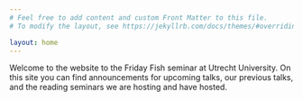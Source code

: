 ```yaml
---
# Feel free to add content and custom Front Matter to this file.
# To modify the layout, see https://jekyllrb.com/docs/themes/#overriding-theme-defaults

layout: home
---
```

Welcome to the website to the Friday Fish seminar at Utrecht University. On this site you can find announcements for upcoming talks, our previous talks, and the reading seminars we are hosting and have hosted.